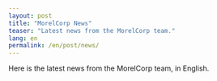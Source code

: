 ```yaml
---
layout: post
title: "MorelCorp News"
teaser: "Latest news from the MorelCorp team."
lang: en
permalink: /en/post/news/
---
```


Here is the latest news from the MorelCorp team, in English.
